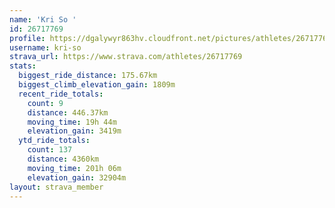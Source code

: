 ```yaml
---
name: 'Kri So '
id: 26717769
profile: https://dgalywyr863hv.cloudfront.net/pictures/athletes/26717769/7761026/14/large.jpg
username: kri-so
strava_url: https://www.strava.com/athletes/26717769
stats:
  biggest_ride_distance: 175.67km
  biggest_climb_elevation_gain: 1809m
  recent_ride_totals:
    count: 9
    distance: 446.37km
    moving_time: 19h 44m
    elevation_gain: 3419m
  ytd_ride_totals:
    count: 137
    distance: 4360km
    moving_time: 201h 06m
    elevation_gain: 32904m
layout: strava_member
--- 
```

